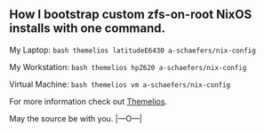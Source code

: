 ## How I bootstrap custom zfs-on-root NixOS installs with one command.

My Laptop:
    ```bash
    themelios latitudeE6430 a-schaefers/nix-config
    ```

My Workstation:
    ```bash
    themelios hpZ620 a-schaefers/nix-config
    ```

Virtual Machine:
    ```bash
    themelios vm a-schaefers/nix-config
    ```

For more information check out [Themelios](https://github.com/a-schaefers/themelios).

May the source be with you. |—O—|
